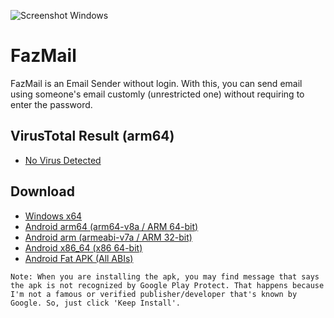 ![Screenshot Windows](https://github.com/mfazrinizar/FazMail/blob/master/ss.png)

# FazMail
FazMail is an Email Sender without login. With this, you can send email using someone's email customly (unrestricted one) without requiring to enter the password. 

## VirusTotal Result (arm64)
- [No Virus Detected](https://www.virustotal.com/gui/file/518e78b09cd7e5ae2e6864b5f954b086194f03ca34a31fe37e54acf899c8e7ea)

## Download
- [Windows x64](https://github.com/mfazrinizar/FazMail/releases/download/v1.0/FazMail_Windows_x64.zip)
- [Android arm64 (arm64-v8a / ARM 64-bit)](https://github.com/mfazrinizar/FazMail/releases/download/v1.0/FazMail-arm64.apk)
- [Android arm (armeabi-v7a / ARM 32-bit)](https://github.com/mfazrinizar/FazMail/releases/download/v1.0/FazMail-arm.apk)
- [Android x86_64 (x86 64-bit)](https://github.com/mfazrinizar/FazMail/releases/download/v1.0/FazMail-x64.apk)
- [Android Fat APK (All ABIs)](https://github.com/mfazrinizar/FazMail/releases/download/v1.0/FazMail-all_ABI.apk)

`Note: When you are installing the apk, you may find message that says the apk is not recognized by Google Play Protect. That happens because I'm not a famous or verified publisher/developer that's known by Google. So, just click 'Keep Install'.`
